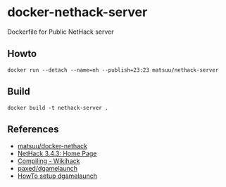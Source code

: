 docker-nethack-server
======================

Dockerfile for Public NetHack server

## Howto

    docker run --detach --name=nh --publish=23:23 matsuu/nethack-server

## Build

    docker build -t nethack-server .

## References

- [matsuu/docker-nethack](https://github.com/matsuu/docker-nethack)
- [NetHack 3.4.3: Home Page](http://www.nethack.org/)
- [Compiling - Wikihack](http://nethack.wikia.com/wiki/Compiling)
- [paxed/dgamelaunch](https://github.com/paxed/dgamelaunch)
- [HowTo setup dgamelaunch](http://nethackwiki.com/wiki/User:Paxed/HowTo_setup_dgamelaunch)
